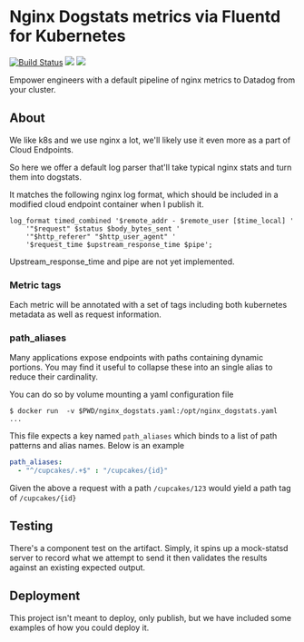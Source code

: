 # Nginx Dogstats metrics via Fluentd for Kubernetes
[![Build Status](https://travis-ci.org/meetup/k8s-nginx-dogstats.svg?branch=master)](https://travis-ci.org/meetup/k8s-nginx-dogstats)
[![](https://images.microbadger.com/badges/version/meetup/k8s-nginx-dogstats.svg)](https://microbadger.com/images/meetup/k8s-nginx-dogstats "Get your own version badge on microbadger.com")
[![](https://images.microbadger.com/badges/image/meetup/k8s-nginx-dogstats.svg)](https://microbadger.com/images/meetup/k8s-nginx-dogstats "Get your own image badge on microbadger.com")

Empower engineers with a default pipeline of
nginx metrics to Datadog from your cluster.

## About

We like k8s and we use nginx a lot, we'll likely
use it even more as a part of Cloud Endpoints.

So here we offer a default log parser that'll take
typical nginx stats and turn them into dogstats.

It matches the following nginx log format, which
should be included in a modified cloud endpoint
container when I publish it.

```
log_format timed_combined '$remote_addr - $remote_user [$time_local] '
    '"$request" $status $body_bytes_sent '
    '"$http_referer" "$http_user_agent" '
    '$request_time $upstream_response_time $pipe';
```

Upstream_response_time and pipe are not yet implemented.

### Metric tags

Each metric will be annotated with a set of tags including both kubernetes metadata
as well as request information.

### path_aliases

Many applications expose endpoints with paths containing dynamic portions. You
may find it useful to collapse these into an single alias to reduce their cardinality.

You can do so by volume mounting a yaml configuration file
```
$ docker run  -v $PWD/nginx_dogstats.yaml:/opt/nginx_dogstats.yaml  ...
```

This file expects a key named `path_aliases` which binds to a list of path
patterns and alias names. Below is an example

```yaml
path_aliases:
  - "^/cupcakes/.+$" : "/cupcakes/{id}"
```

Given the above a request with a path `/cupcakes/123` would yield a path tag of `/cupcakes/{id}`


## Testing

There's a component test on the artifact.
Simply, it spins up a mock-statsd server to record
what we attempt to send it then validates the results
against an existing expected output.

## Deployment

This project isn't meant to deploy, only publish, but
we have included some examples of how you could deploy it.
